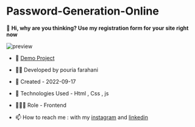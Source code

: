 # Password-Generation-Online

📜 **Hi, why are you thinking? Use my registration form for your site right now**

![preview](https://user-images.githubusercontent.com/109727844/192861001-60d6fa4c-ff3c-4b76-a9cb-9fe81e662ffc.jpg)

- 🔗 [Demo Project](https://pouria-farahani-developer.github.io/Password-Generation-Online/)

- 👨‍💻 Developed by pouria farahani

- 📆 Created - 2022-09-17

- 🤖 Technologies Used - Html , Css , js

- 🕵🏻‍♀️ Role - Frontend

- 📫 How to reach me : with my [instagram](https://www.instagram.com/pouria_farahani_developer) and [linkedin](https://www.linkedin.com/in/pouria-farahani-developer)
